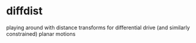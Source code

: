 diffdist
========

playing around with distance transforms for differential drive (and similarly constrained) planar motions